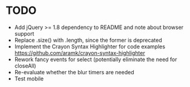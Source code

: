 TODO
====

* Add jQuery >= 1.8 dependency to README and note about browser support
* Replace .size() with .length, since the former is deprecated
* Implement the Crayon Syntax Highlighter for code examples https://github.com/aramk/crayon-syntax-highlighter
* Rework fancy events for select (potentially eliminate the need for closeAll)
* Re-evaluate whether the blur timers are needed
* Test mobile